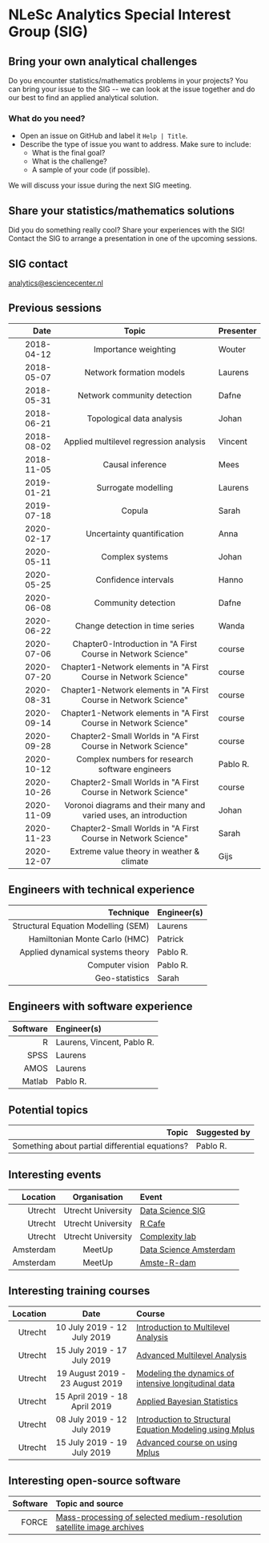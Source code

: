 #  NLeSc Analytics Special Interest Group (SIG)

## Bring your own analytical challenges

Do you encounter statistics/mathematics problems in your projects? You can bring your issue to the SIG -- we can look at the issue together and do our best to find an applied analytical solution.

### What do you need?

 - Open an issue on GitHub and label it `Help | Title`.
 - Describe the type of issue you want to address. Make sure to include:
    - What is the final goal?
    - What is the challenge?
    - A sample of your code (if possible).

We will discuss your issue during the next SIG meeting.

## Share your statistics/mathematics solutions

Did you do something really cool? Share your experiences with the SIG! Contact the SIG to arrange a presentation in one of the upcoming sessions.

## SIG contact
analytics@esciencecenter.nl

## Previous sessions

|       Date |                              Topic                               | Presenter |
|-----------:|:----------------------------------------------------------------:|:----------|
| 2018-04-12 |                       Importance weighting                       | Wouter    |
| 2018-05-07 |                     Network formation models                     | Laurens   |
| 2018-05-31 |                   Network community detection                    | Dafne     |
| 2018-06-21 |                    Topological data analysis                     | Johan     |
| 2018-08-02 |              Applied multilevel regression analysis              | Vincent   |
| 2018-11-05 |                         Causal inference                         | Mees      |
| 2019-01-21 |                       Surrogate modelling                        | Laurens   |
| 2019-07-18 |                              Copula                              | Sarah     |
| 2020-02-17 |                    Uncertainty quantification                    | Anna      |
| 2020-05-11 |                         Complex systems                          | Johan     |
| 2020-05-25 |                       Confidence intervals                       | Hanno     |
| 2020-06-08 |                       Community detection                        | Dafne     |
| 2020-06-22 |                 Change detection in time series                  | Wanda     |
| 2020-07-06 |   Chapter0-Introduction in "A First Course in Network Science"   | course    |
| 2020-07-20 | Chapter1-Network elements in "A First Course in Network Science" | course    |
| 2020-08-31 | Chapter1-Network elements in "A First Course in Network Science" | course    |
| 2020-09-14 | Chapter1-Network elements in "A First Course in Network Science" | course    |
| 2020-09-28 |   Chapter2-Small Worlds in "A First Course in Network Science"   | course    |
| 2020-10-12 |         Complex numbers for research software engineers          | Pablo R.  |
| 2020-10-26 |   Chapter2-Small Worlds in "A First Course in Network Science"   | course    |
| 2020-11-09 | Voronoi diagrams and their many and varied uses, an introduction | Johan     |
| 2020-11-23 |   Chapter2-Small Worlds in "A First Course in Network Science"   | Sarah     |
| 2020-12-07 |            Extreme value theory in weather & climate             | Gijs      |

## Engineers with technical experience

|                           Technique | Engineer(s) |
|------------------------------------:|:------------|
| Structural Equation Modelling (SEM) | Laurens     |
|       Hamiltonian Monte Carlo (HMC) | Patrick     |
|    Applied dynamical systems theory | Pablo R.    |
|                     Computer vision | Pablo R.    |
|                      Geo-statistics | Sarah       |

## Engineers with software experience

| Software | Engineer(s)                |
|---------:|:---------------------------|
|        R | Laurens, Vincent, Pablo R. |
|     SPSS | Laurens                    |
|     AMOS | Laurens                    |
|   Matlab | Pablo R.                   |

## Potential topics

|                                                     Topic | Suggested by |
|----------------------------------------------------------:|:-------------|
| Something about partial differential equations?           | Pablo R.     |

## Interesting events

|  Location |    Organisation    | Event                                                                                                            |
|----------:|:------------------:|:-----------------------------------------------------------------------------------------------------------------|
|   Utrecht | Utrecht University | [Data Science SIG](https://www.uu.nl/en/research/utrecht-applied-data-science)                                   |
|   Utrecht | Utrecht University | [R Cafe](https://github.com/UtrechtUniversity/R-data-cafe)                                                       |
|   Utrecht | Utrecht University | [Complexity lab](https://www.uu.nl/en/research/complex-systems-studies/research/complexity-laboratorium-utrecht) |
| Amsterdam |       MeetUp       | [Data Science Amsterdam](https://www.meetup.com/Data-Science-Amsterdam/)                                         |
| Amsterdam |       MeetUp       | [Amste-R-dam](https://www.meetup.com/amst-R-dam/)                                                                |

## Interesting training courses

| Location |              Date               | Course                                                                                                                                                                       |
|---------:|:-------------------------------:|:-----------------------------------------------------------------------------------------------------------------------------------------------------------------------------|
|  Utrecht |   10 July 2019 - 12 July 2019   | [Introduction to Multilevel Analysis ](https://utrechtsummerschool.nl/courses/social-sciences/introduction-to-multilevel-analysis)                                           |
|  Utrecht |   15 July 2019 - 17 July 2019   | [Advanced Multilevel Analysis](https://utrechtsummerschool.nl/courses/social-sciences/advanced-multilevel-analysis)                                                          |
|  Utrecht | 19 August 2019 - 23 August 2019 | [Modeling the dynamics of intensive longitudinal data](https://utrechtsummerschool.nl/courses/social-sciences/modeling-the-dynamics-of-intensive-longitudinal-data)          |
|  Utrecht |  15 April 2019 - 18 April 2019  | [Applied Bayesian Statistics](https://utrechtsummerschool.nl/courses/social-sciences/applied-bayesian-statistics)                                                            |
|  Utrecht |   08 July 2019 - 12 July 2019   | [Introduction to Structural Equation Modeling using Mplus](https://utrechtsummerschool.nl/courses/social-sciences/introduction-to-structural-equation-modelling-using-mplus) |
|  Utrecht |   15 July 2019 - 19 July 2019   | [Advanced course on using Mplus](https://utrechtsummerschool.nl/courses/social-sciences/advanced-course-on-using-mplus)                                                      |

## Interesting open-source software

| Software | Topic and source                                                                                                      |
|---------:|:----------------------------------------------------------------------------------------------------------------------|
|    FORCE | [Mass-processing of selected medium-resolution satellite image archives](https://www.uni-trier.de/index.php?id=63673) |
